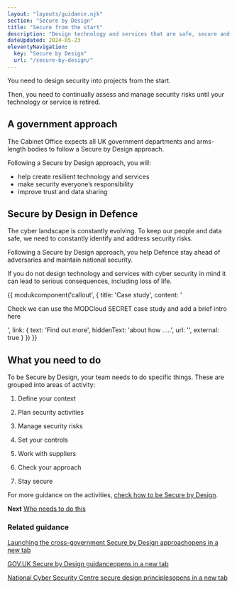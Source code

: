 ```yaml
---
layout: "layouts/guidance.njk"
section: "Secure by Design"
title: "Secure from the start"
description: "Design technology and services that are safe, secure and resilient to cyber attack."
dateUpdated: 2024-05-23
eleventyNavigation:
  key: "Secure by Design"
  url: "/secure-by-design/"
---
```


You need to design security into projects from the start. 

Then, you need to continually assess and manage security risks until your technology or service is retired.  

## A government approach

The Cabinet Office expects all UK government departments and arms-length bodies to follow a Secure by Design approach. 

Following a Secure by Design approach, you will: 

- help create resilient technology and services
- make security everyone’s responsibility
- improve trust and data sharing

## Secure by Design in Defence

The cyber landscape is constantly evolving. To keep our people and data safe, we need to constantly identify and address security risks.

Following a Secure by Design approach, you help Defence stay ahead of adversaries and maintain national security.

If you do not design technology and services with cyber security in mind it can lead to serious consequences, including loss of life. 

{{ modukcomponent('callout', {
  title: 'Case study',
  content: '<p>Check we can use the MODCloud SECRET case study and add a brief intro here</p>',
  link: {
    text: 'Find out more',
    hiddenText: 'about how .....',
    url: '',
    external: true
  }
}) }}

## What you need to do

To be Secure by Design, your team needs to do specific things. These are grouped into areas of activity: 

1. Define your context
<!-- How your technology or service uses Defence data and how much risk it carries. -->
2. Plan security activities
<!-- Manage stakeholders, agree a suitable way to assess risk and select a control framework. -->
3. Manage security risks
<!-- Continuously manage security risks and use existing tools for regular self assessments. -->
4. Set your controls
<!-- Use existing tools to design and implement ways to address security risks. -->
5. Work with suppliers
<!-- Identify security risks when buying products and services and address them in contracts. -->
6. Check your approach
<!-- Test that your activities and controls are working and correct any vulnerabilities. -->
7. Stay secure
<!-- Keep assessing security risks against functional changes and external threats. -->

For more guidance on the activities, [check how to be Secure by Design]().

**Next**
[Who needs to do this]()

### Related guidance

<p class="govuk-body"><a href="https://cddo.blog.gov.uk/2023/12/20/deputy-prime-minister-announces-launch-of-cross-government-secure-by-design-approach/" target="_blank">Launching the cross-government Secure by Design approach<span class="govuk-visually-hidden">opens in a new tab</span></a></p> 
        
<p class="govuk-body"><a href="https://www.security.gov.uk/guidance/secure-by-design/" target="_blank">GOV.UK Secure by Design guidance<span class="govuk-visually-hidden">opens in a new tab</span></a></p>
        
<p class="govuk-body"><a href="https://www.ncsc.gov.uk/collection/cyber-security-design-principles" target="_blank">National Cyber Security Centre secure design principles<span class="govuk-visually-hidden">opens in a new tab</span></a></p>  


